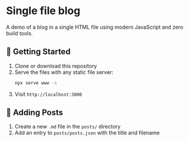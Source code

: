 # Single file blog

A demo of a blog in a single HTML file using modern JavaScript and zero build tools.

## 🚀 Getting Started

1. Clone or download this repository
2. Serve the files with any static file server:
   ```bash
   npx serve www -s
   ```
3. Visit `http://localhost:3000`

## 📝 Adding Posts

1. Create a new `.md` file in the `posts/` directory
2. Add an entry to `posts/posts.json` with the title and filename

